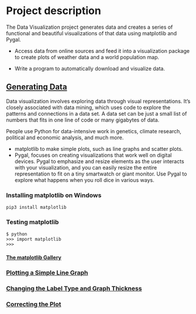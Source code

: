 # Project description
The Data Visualization project generates data and creates a series of functional and beautiful visualizations of that data using matplotlib and Pygal.

-  Access data from online sources and feed it into a visualization package to create plots of weather data and a world population map.

-  Write a program to automatically download and visualize data.

## <a href="https://github.com/talhatallat/Data-Visualization/tree/main/Generating%20Data">Generating Data<a/>
Data visualization involves exploring data through visual representations. It’s closely associated with data mining, which uses code to explore the patterns and connections in a data set. A data set can be just a small list of numbers that fits in one line of code or many gigabytes of data.


People use Python for data-intensive work in genetics, climate research, political and economic analysis, and much more.

-  matplotlib to make simple plots, such as line graphs and scatter plots.
-  Pygal, focuses on creating visualizations that work well on digital devices. Pygal to emphasize and resize elements as the user interacts with your visualization, and you can easily resize the entire representation to fit on a tiny smartwatch or giant monitor. Use Pygal to explore what happens when you roll dice in various ways.

### Installing matplotlib on Windows
    pip3 install matplotlib 
    
### Testing matplotlib
    $ python
    >>> import matplotlib
    >>>
#### <a href="http://matplotlib.org/">The matplotlib Gallery<a/>

### <a href="https://github.com/talhatallat/Data-Visualization/blob/main/Generating%20Data/Plotting%20a%20Simple%20Line%20Graph.py">Plotting a Simple Line Graph<a/>

### <a href="https://github.com/talhatallat/Data-Visualization/blob/main/Generating%20Data/Changing_the_Label_Type_and_Graph_Thickness.py">Changing the Label Type and Graph Thickness<a/>

### <a href="https://github.com/talhatallat/Data-Visualization/blob/main/Generating%20Data/Correcting_the_Plot.py">Correcting the Plot<a/>

